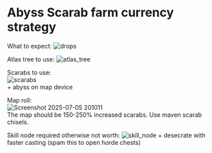 <h1>Abyss Scarab farm currency strategy</h1>

What to expect:
![drops](https://github.com/user-attachments/assets/1b44d651-f657-459a-b928-6038524526c7)

Atlas tree to use:
![atlas_tree](https://github.com/user-attachments/assets/37356265-6757-450f-b301-3b3d9ded1045)

Scarabs to use:<br />
![scarabs](https://github.com/user-attachments/assets/565574fd-fae6-4b1d-aed7-dce207ed0363) <br />+ abyss on map device 

Map roll:<br />
![Screenshot 2025-07-05 201011](https://github.com/user-attachments/assets/719c4a91-e248-4375-aa0a-a7ea1f148c06) <br />The map should be 150-250% increased scarabs. Use maven scarab chisels.

Skill node required otherwise not worth:
![skill_node](https://github.com/user-attachments/assets/421d4bf3-cc43-43f7-a6f9-38848407e8de) + desecrate with faster casting (spam this to open horde chests)
